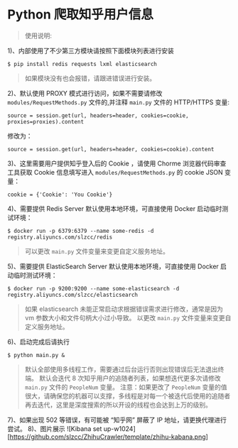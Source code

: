 # Python 爬取知乎用户信息
>使用说明: 

1)、内部使用了不少第三方模块请按照下面模块列表进行安装
```
$ pip install redis requests lxml elasticsearch
```
>如果模块没有也会报错，请跟进错误进行安装。

2)、默认使用 PROXY 模式进行访问，如果不需要请修改 `modules/RequestMethods.py` 文件的,并注释 `main.py` 文件的 HTTP/HTTPS 变量:
```
source = session.get(url, headers=header, cookies=cookie, proxies=proxies).content
```
修改为：
```
source = session.get(url, headers=header, cookies=cookie).content
```
3)、这里需要用户提供知乎登入后的 Cookie ，请使用 Chorme 浏览器代码审查工具获取 Cookie 信息填写进入 `modules/RequestMethods.py` 的 cookie JSON 变量：
```
cookie = {'Cookie': 'You Cookie'}
```
4)、需要提供 Redis Server
默认使用本地环境，可直接使用 Docker 启动临时测试环境：
```
$ docker run -p 6379:6379 --name some-redis -d registry.aliyuncs.com/slzcc/redis
```
>可以更改 `main.py` 文件变量来变更自定义服务地址。

5)、需要提供 ElasticSearch Server 
默认使用本地环境，可直接使用 Docker 启动临时测试环境：
```
$ docker run -p 9200:9200 --name some-elasticsearch -d registry.aliyuncs.com/slzcc/elasticsearch
```
>如果 elasticsearch 未能正常启动求根据错误需求进行修改，通常是因为 vm 参数大小和文件句柄大小过小导致。
>以更改 `main.py` 文件变量来变更自定义服务地址。

6)、启动完成后请执行
```
$ python main.py &
```
>默认全部使用多线程工作，需要通过后台运行否则出现错误后无法退出终端。
>默认会迭代 8 次知乎用户的追随者列表，如果想迭代更多次请修改 `main.py` 文件的 `PeopleNum` 变量。
>注意：如果更改了 `PeopleNum` 变量的值很大，请确保您的机器可以支撑，多线程是对每一个被迭代后使用的追随者再去迭代，这里是深度搜索的所以开设的线程也会达到上万的级别。

7)、如果出现 502 等错误，有可能被 “知乎网” 屏蔽了 IP 地址，请更换代理进行尝试。
8)、图片展示
![Kibana set up-w1024][https://github.com/slzcc/ZhihuCrawler/template/zhihu-kabana.png]
